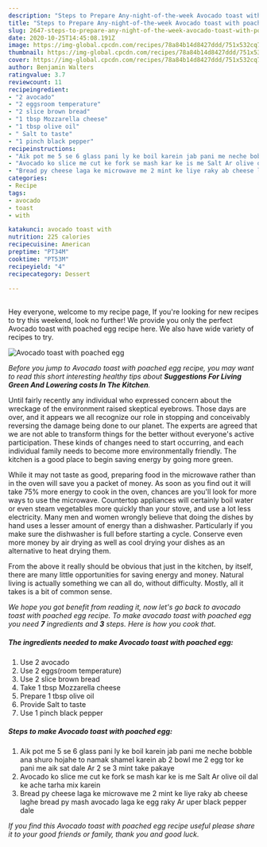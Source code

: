 ```yaml
---
description: "Steps to Prepare Any-night-of-the-week Avocado toast with poached egg"
title: "Steps to Prepare Any-night-of-the-week Avocado toast with poached egg"
slug: 2647-steps-to-prepare-any-night-of-the-week-avocado-toast-with-poached-egg
date: 2020-10-25T14:45:08.191Z
image: https://img-global.cpcdn.com/recipes/78a84b14d8427ddd/751x532cq70/avocado-toast-with-poached-egg-recipe-main-photo.jpg
thumbnail: https://img-global.cpcdn.com/recipes/78a84b14d8427ddd/751x532cq70/avocado-toast-with-poached-egg-recipe-main-photo.jpg
cover: https://img-global.cpcdn.com/recipes/78a84b14d8427ddd/751x532cq70/avocado-toast-with-poached-egg-recipe-main-photo.jpg
author: Benjamin Walters
ratingvalue: 3.7
reviewcount: 11
recipeingredient:
- "2 avocado"
- "2 eggsroom temperature"
- "2 slice brown bread"
- "1 tbsp Mozzarella cheese"
- "1 tbsp olive oil"
- " Salt to taste"
- "1 pinch black pepper"
recipeinstructions:
- "Aik pot me 5 se 6 glass pani ly ke boil karein jab pani me neche bobble ana shuro hojahe to namak shamel karein ab 2 bowl me 2 egg tor ke pani me aik sat dale Ar 2 se 3 mint take pakaye"
- "Avocado ko slice me cut ke fork se mash kar ke is me Salt Ar olive oil dal ke ache tarha mix karein"
- "Bread py cheese laga ke microwave me 2 mint ke liye raky ab cheese laghe bread py mash avocado laga ke egg raky Ar uper black pepper dale"
categories:
- Recipe
tags:
- avocado
- toast
- with

katakunci: avocado toast with 
nutrition: 225 calories
recipecuisine: American
preptime: "PT34M"
cooktime: "PT53M"
recipeyield: "4"
recipecategory: Dessert

---
```

<br>
Hey everyone, welcome to my recipe page, If you're looking for new recipes to try this weekend, look no further! We provide you only the perfect Avocado toast with poached egg recipe here. We also have wide variety of recipes to try.
<br>


![Avocado toast with poached egg](https://img-global.cpcdn.com/recipes/78a84b14d8427ddd/751x532cq70/avocado-toast-with-poached-egg-recipe-main-photo.jpg)

<i>Before you jump to Avocado toast with poached egg recipe, you may want to read this short interesting healthy tips about 
<strong>Suggestions For Living Green And Lowering costs In The Kitchen</strong>.</i>
</br>

Until fairly recently any individual who expressed concern about the wreckage of the environment raised skeptical eyebrows. Those days are over, and it appears we all recognize our role in stopping and conceivably reversing the damage being done to our planet. The experts are agreed that we are not able to transform things for the better without everyone's active participation. These kinds of changes need to start occurring, and each individual family needs to become more environmentally friendly. The kitchen is a good place to begin saving energy by going more green.

While it may not taste as good, preparing food in the microwave rather than in the oven will save you a packet of money. As soon as you find out it will take 75% more energy to cook in the oven, chances are you'll look for more ways to use the microwave. Countertop appliances will certainly boil water or even steam vegetables more quickly than your stove, and use a lot less electricity. Many men and women wrongly believe that doing the dishes by hand uses a lesser amount of energy than a dishwasher. Particularly if you make sure the dishwasher is full before starting a cycle. Conserve even more money by air drying as well as cool drying your dishes as an alternative to heat drying them.

From the above it really should be obvious that just in the kitchen, by itself, there are many little opportunities for saving energy and money. Natural living is actually something we can all do, without difficulty. Mostly, all it takes is a bit of common sense.


<i>We hope you got benefit from reading it, now let's go back to avocado toast with poached egg recipe. To make avocado toast with poached egg you need <strong>7</strong> ingredients and <strong>3</strong> steps. Here is how you cook that.
</i>

##### The ingredients needed to make Avocado toast with poached egg:

1. Use 2 avocado
1. Use 2 eggs(room temperature)
1. Use 2 slice brown bread
1. Take 1 tbsp Mozzarella cheese
1. Prepare 1 tbsp olive oil
1. Provide  Salt to taste
1. Use 1 pinch black pepper


##### Steps to make Avocado toast with poached egg:

1. Aik pot me 5 se 6 glass pani ly ke boil karein jab pani me neche bobble ana shuro hojahe to namak shamel karein ab 2 bowl me 2 egg tor ke pani me aik sat dale Ar 2 se 3 mint take pakaye
1. Avocado ko slice me cut ke fork se mash kar ke is me Salt Ar olive oil dal ke ache tarha mix karein
1. Bread py cheese laga ke microwave me 2 mint ke liye raky ab cheese laghe bread py mash avocado laga ke egg raky Ar uper black pepper dale


<i>If you find this Avocado toast with poached egg recipe useful please share it to your good friends or family, thank you and good luck.</i>
